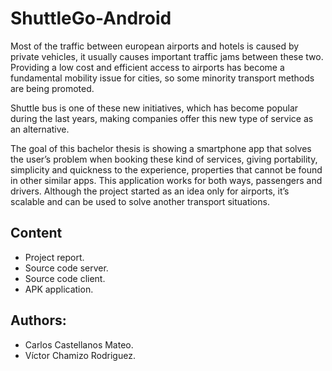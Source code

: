 # ShuttleGo-Android

Most of the traffic between european airports and hotels is caused by
private vehicles, it usually causes important traffic jams between these two.
Providing a low cost and efficient access to airports has become a fundamental
mobility issue for cities, so some minority transport methods are being promoted.

Shuttle bus is one of these new initiatives, which has become popular
during the last years, making companies offer this new type of service as an
alternative.

The goal of this bachelor thesis is showing a smartphone app that solves
the user’s problem when booking these kind of services, giving portability,
simplicity and quickness to the experience, properties that cannot be found in other
similar apps. This application works for both ways, passengers and drivers.
Although the project started as an idea only for airports, it’s scalable and can be
used to solve another transport situations.

## Content
 - Project report.
 - Source code server.
 - Source code client.
 - APK application.
 
## Authors: 
 - Carlos Castellanos Mateo.
 - Víctor Chamizo Rodriguez.
